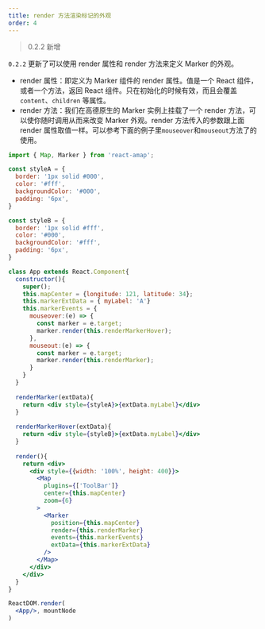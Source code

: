 ```yaml
---
title: render 方法渲染标记的外观
order: 4
---
```


> 0.2.2 新增

`0.2.2` 更新了可以使用 render 属性和 render 方法来定义 Marker 的外观。
+ render 属性：即定义为 Marker 组件的 render 属性。值是一个 React 组件，或者一个方法，返回 React 组件。只在初始化的时候有效，而且会覆盖 `content`、`children` 等属性。
+ render 方法：我们在高德原生的 Marker 实例上挂载了一个 render 方法，可以使你随时调用从而来改变 Marker 外观。render 方法传入的参数跟上面 render 属性取值一样。可以参考下面的例子里`mouseover`和`mouseout`方法了的使用。

```jsx
import { Map, Marker } from 'react-amap';

const styleA = {
  border: '1px solid #000',
  color: '#fff',
  backgroundColor: '#000',
  padding: '6px',
}

const styleB = {
  border: '1px solid #fff',
  color: '#000',
  backgroundColor: '#fff',
  padding: '6px',
}

class App extends React.Component{
  constructor(){
    super();
    this.mapCenter = {longitude: 121, latitude: 34};
    this.markerExtData = { myLabel: 'A'}
    this.markerEvents = {
      mouseover:(e) => {
        const marker = e.target;
        marker.render(this.renderMarkerHover);
      },
      mouseout:(e) => {
        const marker = e.target;
        marker.render(this.renderMarker);
      }
    }
  }
  
  renderMarker(extData){
    return <div style={styleA}>{extData.myLabel}</div>
  }
  
  renderMarkerHover(extData){
    return <div style={styleB}>{extData.myLabel}</div>
  }
  
  render(){   
    return <div>
      <div style={{width: '100%', height: 400}}>
        <Map 
          plugins={['ToolBar']} 
          center={this.mapCenter} 
          zoom={6}
        >
          <Marker 
            position={this.mapCenter} 
            render={this.renderMarker}
            events={this.markerEvents}
            extData={this.markerExtData}
          />
        </Map>
      </div>
    </div>
  }
}

ReactDOM.render(
  <App/>, mountNode
)
```

